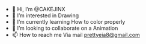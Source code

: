 - 👋 Hi, I’m @CAKEJINX
- 👀 I’m interested in Drawing
- 🌱 I’m currently learning How to color properly 
- 💞️ I’m looking to collaborate on a Animation 
- 📫 How to reach me Via mail prettyeia8@gmail.com 

<!---
CAKEJINX/CAKEJINX is a ✨ special ✨ repository because its `README.md` (this file) appears on your GitHub profile.
You can click the Preview link to take a look at your changes.
--->
